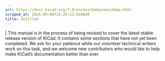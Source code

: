 ```yaml
---
url: https://docs.kicad.org/7.0/en/eeschema/eeschema.html
scraped_at: 2025-09-08T15:26:23.928848
title: Untitled
---
```


|  This manual is in the process of being revised to cover the latest stable
release version of KiCad. It contains some sections that have not yet been
completed. We ask for your patience while our volunteer technical writers work
on this task, and we welcome new contributors who would like to help make
KiCad’s documentation better than ever.

